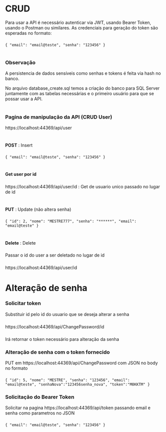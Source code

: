 # CRUD
Para usar a API é necessário autenticar via JWT, usando Bearer Token, usando o Postman ou similares.
As credenciais para geração do token são esperadas no formato:
###
`{
    "email": "email@teste",
    "senha": "123456"
}`
#
### Observação
A persistencia de dados sensíveis como senhas e tokens é feita via hash no banco.

No arquivo database_create.sql temos a criação do banco para SQL Server juntamente com as tabelas necessárias e o primeiro usuário para que se possar usar a API.
#
### Pagina de manipulação da API (CRUD User)

https://localhost:44369/api/user
#
**POST** : Insert
###
`
{
    "email": "email@teste",
    "senha": "123456"
}
`
#
**Get user por id**
###
https://localhost:44369/api/user/id : Get de usuario unico passado no lugar de id
#
**PUT** : Update (não altera senha)
###
`
{
    "id": 2,
    "nome": "MESTRE777",
    "senha": "******",
    "email": "email@teste"
}
`
#
**Delete** : Delete
###
Passar o id do user a ser deletado no lugar de id
###

https://localhost:44369/api/user/id
#
# Alteração de senha

### Solicitar token
Substituir id pelo id do usuario que se deseja alterar a senha
###

https://localhost:44369/api/ChangePassword/id

###
Irá retornar o token necessário para alteração da senha
###
### Alteração de senha com o token fornecido

PUT em https://localhost:44369/api/ChangePassword com JSON no body no formato
###
`{
    "id": 5,
    "nome": "MESTRE",
    "senha": "123456",
    "email": "email@teste",
    "senhaNova":"123456senha_nova",
    "token":"M0KKTM"
}`
###
### Solicitação do Bearer Token
Solicitar na pagina https://localhost:44369/api/token passando email e senha como parametros no JSON
###
`{
    "email": "email@teste",
    "senha": "123456"
}`
